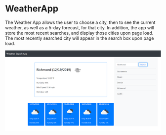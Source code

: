 # WeatherApp

The Weather App allows the user to choose a city, then to see the current weather, as well as a 5-day forecast, for that city.  In addition, the app will store the most recent searches, and display those cities upon page load.  The most recently searched city will appear in the search box upon page load. 

![Weather App Screeshot](WeatherAppPic.png)

